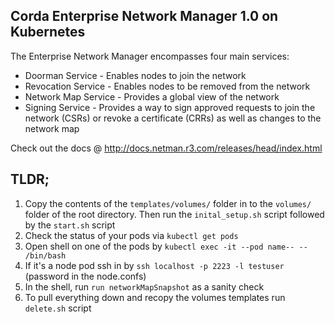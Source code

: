## Corda Enterprise Network Manager 1.0 on Kubernetes

The Enterprise Network Manager encompasses four main services:

- Doorman Service - Enables nodes to join the network
- Revocation Service - Enables nodes to be removed from the network
- Network Map Service - Provides a global view of the network
- Signing Service - Provides a way to sign approved requests to join the network (CSRs) or revoke a certificate (CRRs) as well as changes to the network map

Check out the docs @ http://docs.netman.r3.com/releases/head/index.html

## TLDR;
1. Copy the contents of the `templates/volumes/` folder in to the `volumes/` folder of the root directory. Then run the `inital_setup.sh` script followed by the `start.sh` script
2. Check the status of your pods via `kubectl get pods`
3. Open shell on one of the pods by `kubectl exec -it --pod name-- -- /bin/bash`
4. If it's a node pod ssh in by `ssh localhost -p 2223 -l testuser` (password in the node.confs)
5. In the shell, run `run networkMapSnapshot` as a sanity check
6. To pull everything down and recopy the volumes templates run `delete.sh` script
